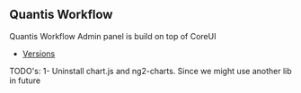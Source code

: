 ## Quantis Workflow
Quantis Workflow Admin panel is build on top of CoreUI
* [Versions](#versions)

TODO's:
1- Uninstall chart.js and ng2-charts. Since we might use another lib in future
